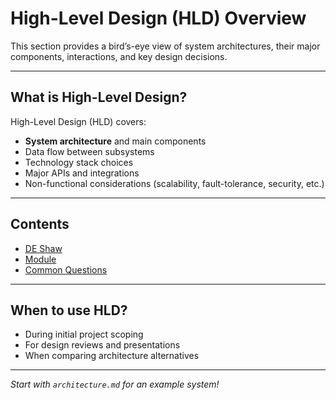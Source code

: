 # High-Level Design (HLD) Overview

This section provides a bird’s-eye view of system architectures, their major components, interactions, and key design decisions.

---

## What is High-Level Design?

High-Level Design (HLD) covers:
- **System architecture** and main components
- Data flow between subsystems
- Technology stack choices
- Major APIs and integrations
- Non-functional considerations (scalability, fault-tolerance, security, etc.)

---

## Contents

- [DE Shaw](de-shaw.md)
- [Module](module2.md)
- [Common Questions](module1.md)

---

## When to use HLD?

- During initial project scoping
- For design reviews and presentations
- When comparing architecture alternatives

---

*Start with `architecture.md` for an example system!*
